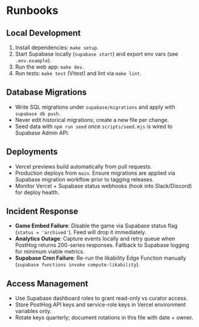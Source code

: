 # Runbooks

## Local Development
1. Install dependencies: `make setup`.
2. Start Supabase locally (`supabase start`) and export env vars (see `.env.example`).
3. Run the web app: `make dev`.
4. Run tests: `make test` (Vitest) and lint via `make lint`.

## Database Migrations
- Write SQL migrations under `supabase/migrations` and apply with `supabase db push`.
- Never edit historical migrations; create a new file per change.
- Seed data with `npm run seed` once `scripts/seed.mjs` is wired to Supabase Admin API.

## Deployments
- Vercel previews build automatically from pull requests.
- Production deploys from `main`. Ensure migrations are applied via Supabase migration workflow prior to tagging releases.
- Monitor Vercel + Supabase status webhooks (hook into Slack/Discord) for deploy health.

## Incident Response
- **Game Embed Failure**: Disable the game via Supabase status flag (`status = 'archived'`). Feed will drop it immediately.
- **Analytics Outage**: Capture events locally and retry queue when PostHog returns 200-series responses. Fallback to Supabase logging for minimum viable metrics.
- **Supabase Cron Failure**: Re-run the likability Edge Function manually (`supabase functions invoke compute-likability`).

## Access Management
- Use Supabase dashboard roles to grant read-only vs curator access.
- Store PostHog API keys and service-role keys in Vercel environment variables only.
- Rotate keys quarterly; document rotations in this file with date + owner.

